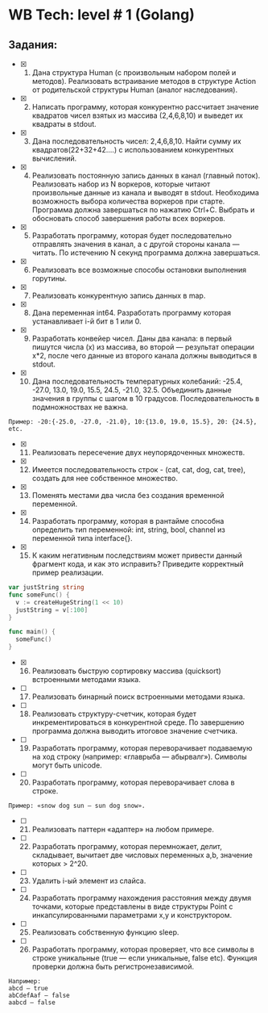 # WB Tech: level # 1 (Golang)



## Задания:

- [x] 01. Дана структура Human (с произвольным набором полей и методов). Реализовать встраивание методов в структуре Action от родительской структуры Human (аналог наследования).

- [x] 02. Написать программу, которая конкурентно рассчитает значение квадратов чисел взятых из массива (2,4,6,8,10) и выведет их квадраты в stdout.

- [x] 03. Дана последовательность чисел: 2,4,6,8,10. Найти сумму их квадратов(22+32+42….) с использованием конкурентных вычислений.

- [x] 04. Реализовать постоянную запись данных в канал (главный поток). Реализовать набор из N воркеров, которые читают произвольные данные из канала и выводят в stdout. Необходима возможность выбора количества воркеров при старте. Программа должна завершаться по нажатию Ctrl+C. Выбрать и обосновать способ завершения работы всех воркеров.

- [x] 05. Разработать программу, которая будет последовательно отправлять значения в канал, а с другой стороны канала — читать. По истечению N секунд программа должна завершаться.

- [x] 06. Реализовать все возможные способы остановки выполнения горутины.

- [x] 07. Реализовать конкурентную запись данных в map.

- [x] 08. Дана переменная int64. Разработать программу которая устанавливает i-й бит в 1 или 0.

- [x] 09. Разработать конвейер чисел. Даны два канала: в первый пишутся числа (x) из массива, во второй — результат операции x*2, после чего данные из второго канала должны выводиться в stdout.

- [x] 10. Дана последовательность температурных колебаний: -25.4, -27.0, 13.0, 19.0, 15.5, 24.5, -21.0, 32.5. Объединить данные значения в группы с шагом в 10 градусов. Последовательность в подмножноствах не важна.
```
Пример: -20:{-25.0, -27.0, -21.0}, 10:{13.0, 19.0, 15.5}, 20: {24.5}, etc.
```

- [x] 11. Реализовать пересечение двух неупорядоченных множеств.

- [x] 12. Имеется последовательность строк - (cat, cat, dog, cat, tree), создать для нее собственное множество.

- [x] 13. Поменять местами два числа без создания временной переменной.

- [x] 14. Разработать программу, которая в рантайме способна определить тип переменной: int, string, bool, channel из переменной типа interface{}.

- [x] 15. К каким негативным последствиям может привести данный фрагмент кода, и как это исправить? Приведите корректный пример реализации.
```Go
var justString string
func someFunc() {
  v := createHugeString(1 << 10)
  justString = v[:100]
}

func main() {
  someFunc()
}
```

- [x] 16. Реализовать быструю сортировку массива (quicksort) встроенными методами языка.

- [ ] 17. Реализовать бинарный поиск встроенными методами языка.

- [ ] 18. Реализовать структуру-счетчик, которая будет инкрементироваться в конкурентной среде. По завершению программа должна выводить итоговое значение счетчика.

- [ ] 19. Разработать программу, которая переворачивает подаваемую на ход строку (например: «главрыба — абырвалг»). Символы могут быть unicode.

- [ ] 20. Разработать программу, которая переворачивает слова в строке.
```
Пример: «snow dog sun — sun dog snow».
```

- [ ] 21. Реализовать паттерн «адаптер» на любом примере.

- [ ] 22. Разработать программу, которая перемножает, делит, складывает, вычитает две числовых переменных a,b, значение которых > 2^20.

- [ ] 23. Удалить i-ый элемент из слайса.

- [ ] 24. Разработать программу нахождения расстояния между двумя точками, которые представлены в виде структуры Point с инкапсулированными параметрами x,y и конструктором.

- [ ] 25. Реализовать собственную функцию sleep.

- [ ] 26. Разработать программу, которая проверяет, что все символы в строке уникальные (true — если уникальные, false etc). Функция проверки должна быть регистронезависимой.
```
Например:
abcd — true
abCdefAaf — false
aabcd — false
```
